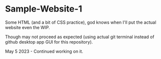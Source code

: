 # Sample-Website-1

Some HTML (and a bit of CSS practice), god knows when I'll put the actual website even the WIP.

Though may not proceed as expected (using actual git terminal instead of github desktop app GUI for this repository).

May 5 2023 - Continued working on it.